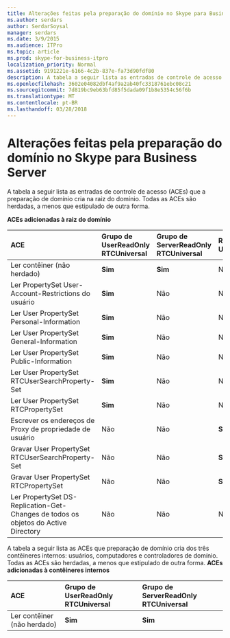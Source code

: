 ```yaml
---
title: Alterações feitas pela preparação do domínio no Skype para Business Server
ms.author: serdars
author: SerdarSoysal
manager: serdars
ms.date: 3/9/2015
ms.audience: ITPro
ms.topic: article
ms.prod: skype-for-business-itpro
localization_priority: Normal
ms.assetid: 9191221e-6166-4c2b-837e-fa73d90fdf80
description: A tabela a seguir lista as entradas de controle de acesso (ACEs) que a preparação de domínio cria na raiz do domínio. Todas as ACEs são herdadas, a menos que estipulado de outra forma.
ms.openlocfilehash: 3602e04082dbf4af9a2ab40fc3318761ebc08c21
ms.sourcegitcommit: 7d819bc9eb63bfd85f5dada09f1b8e5354c56f6b
ms.translationtype: MT
ms.contentlocale: pt-BR
ms.lasthandoff: 03/28/2018
---
```

# <a name="changes-made-by-domain-preparation-in-skype-for-business-server"></a>Alterações feitas pela preparação do domínio no Skype para Business Server
 
A tabela a seguir lista as entradas de controle de acesso (ACEs) que a preparação de domínio cria na raiz do domínio. Todas as ACEs são herdadas, a menos que estipulado de outra forma.
  
**ACEs adicionadas à raiz do domínio**

|**ACE**|**Grupo de UserReadOnly RTCUniversal**|**Grupo de ServerReadOnly RTCUniversal**|**RTCUniversal-UserAdmins**|**Serviços de RTCHSUniversal**|**Usuários autenticados**|
|:-----|:-----|:-----|:-----|:-----|:-----|
|Ler contêiner (não herdado)  <br/> |**Sim** <br/> |**Sim** <br/> |Não  <br/> |Não  <br/> |Não  <br/> |
|Ler PropertySet User-Account-Restrictions do usuário  <br/> |**Sim** <br/> |Não  <br/> |Não  <br/> |Não  <br/> |Não  <br/> |
|Ler User PropertySet Personal-Information  <br/> |**Sim** <br/> |Não  <br/> |Não  <br/> |Não  <br/> |Não  <br/> |
|Ler User PropertySet General-Information  <br/> |**Sim** <br/> |Não  <br/> |Não  <br/> |Não  <br/> |Não  <br/> |
|Ler User PropertySet Public-Information  <br/> |**Sim** <br/> |Não  <br/> |Não  <br/> |Não  <br/> |Não  <br/> |
|Ler User PropertySet RTCUserSearchProperty-Set  <br/> |**Sim** <br/> |Não  <br/> |Não  <br/> |Não  <br/> |**Sim** <br/> |
|Ler User PropertySet RTCPropertySet  <br/> |**Sim** <br/> |Não  <br/> |Não  <br/> |Não  <br/> |Não  <br/> |
|Escrever os endereços de Proxy de propriedade de usuário  <br/> |Não  <br/> |Não  <br/> |**Sim** <br/> |Não  <br/> |Não  <br/> |
|Gravar User PropertySet RTCUserSearchProperty-Set  <br/> |Não  <br/> |Não  <br/> |**Sim** <br/> |Não  <br/> |Não  <br/> |
|Gravar User PropertySet RTCPropertySet  <br/> |Não  <br/> |Não  <br/> |**Sim** <br/> |Não  <br/> |Não  <br/> |
|Ler PropertySet DS-Replication-Get-Changes de todos os objetos do Active Directory  <br/> |Não  <br/> |Não  <br/> |Não  <br/> |**Sim** <br/> |Não  <br/> |
   
A tabela a seguir lista as ACEs que preparação de domínio cria dos três contêineres internos: usuários, computadores e controladores de domínio. Todas as ACEs são herdadas, a menos que estipulado de outra forma.
**ACEs adicionadas à contêineres internos**

|**ACE**|**Grupo de UserReadOnly RTCUniversal**|**Grupo de ServerReadOnly RTCUniversal**|
|:-----|:-----|:-----|
|Ler contêiner (não herdado)  <br/> |**Sim** <br/> |**Sim** <br/> |
   

